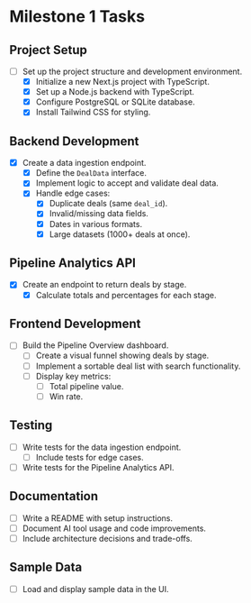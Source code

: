 # Milestone 1 Tasks

## Project Setup

- [ ] Set up the project structure and development environment.
  - [x] Initialize a new Next.js project with TypeScript.
  - [x] Set up a Node.js backend with TypeScript.
  - [x] Configure PostgreSQL or SQLite database.
  - [x] Install Tailwind CSS for styling.

## Backend Development

- [x] Create a data ingestion endpoint.
  - [x] Define the `DealData` interface.
  - [x] Implement logic to accept and validate deal data.
  - [x] Handle edge cases:
    - [x] Duplicate deals (same `deal_id`).
    - [x] Invalid/missing data fields.
    - [x] Dates in various formats.
    - [x] Large datasets (1000+ deals at once).

## Pipeline Analytics API

- [x] Create an endpoint to return deals by stage.
  - [x] Calculate totals and percentages for each stage.

## Frontend Development

- [ ] Build the Pipeline Overview dashboard.
  - [ ] Create a visual funnel showing deals by stage.
  - [ ] Implement a sortable deal list with search functionality.
  - [ ] Display key metrics:
    - [ ] Total pipeline value.
    - [ ] Win rate.

## Testing

- [ ] Write tests for the data ingestion endpoint.
  - [ ] Include tests for edge cases.
- [ ] Write tests for the Pipeline Analytics API.

## Documentation

- [ ] Write a README with setup instructions.
- [ ] Document AI tool usage and code improvements.
- [ ] Include architecture decisions and trade-offs.

## Sample Data

- [ ] Load and display sample data in the UI.
